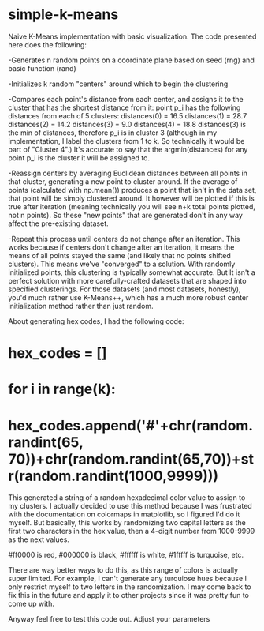 # simple-k-means
Naive K-Means implementation with basic visualization. The code presented here does the following:

-Generates n random points on a coordinate plane based on seed (rng) and basic function (rand)

-Initializes k random "centers" around which to begin the clustering

-Compares each point's distance from each center, and assigns it to the cluster that has the shortest distance from it:
    point p_i has the following distances from each of 5 clusters:
        distances(0) = 16.5
        distances(1) = 28.7
        distances(2) = 14.2
        distances(3) = 9.0
        distances(4) = 18.8
    distances(3) is the min of distances, therefore p_i is in cluster 3 (although in my implementation, I label the clusters from 1 to k. So technically it would be part of "Cluster 4".) It's accurate to say that the argmin(distances) for any point p_i is the cluster it will be assigned to.

-Reassign centers by averaging Euclidean distances between all points in that cluster, generating a new point to cluster around.
    If the average of points (calculated with np.mean()) produces a point that isn't in the data set, that point will be simply clustered around. 
    It however will be plotted if this is true after iteration (meaning technically you will see n+k total points plotted, not n points).
    So these "new points" that are generated don't in any way affect the pre-existing dataset.

-Repeat this process until centers do not change after an iteration.
    This works because if centers don't change after an iteration, it means the means of all points stayed the same (and likely that no points shifted clusters). This means we've "converged" to a solution. 
    With randomly initialized points, this clustering is typically somewhat accurate. But It isn't a perfect solution with more carefully-crafted datasets that are shaped into specified clusterings. For those datasets (and most datasets, honestly), you'd much rather use K-Means++, which has a much more robust center initialization method rather than just random.

About generating hex codes, I had the following code:
# hex_codes = []
# for i in range(k):
#     hex_codes.append('#'+chr(random.randint(65, 70))+chr(random.randint(65,70))+str(random.randint(1000,9999)))

This generated a string of a random hexadecimal color value to assign to my clusters. I actually decided to use this method because I was frustrated with the documentation on colormaps in matplotlib, so I figured I'd do it myself. But basically, this works by randomizing two capital letters as the first two characters in the hex value, then a 4-digit number from 1000-9999 as the next values.

#ff0000 is red, #000000 is black, #ffffff is white, #1fffff is turquoise, etc.

 There are way better ways to do this, as this range of colors is actually super limited. For example, I can't generate any turquiose hues because I only restrict myself to two letters in the randomization. I may come back to fix this in the future and apply it to other projects since it was pretty fun to come up with.

 Anyway feel free to test this code out. Adjust your parameters